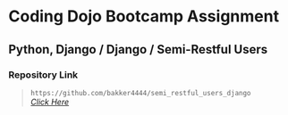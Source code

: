 # Coding Dojo Bootcamp Assignment
## Python, Django / Django / Semi-Restful Users

### Repository Link

> ``` https://github.com/bakker4444/semi_restful_users_django ```<br>
> _[Click Here](https://github.com/bakker4444/semi_restful_users_django)_
